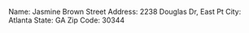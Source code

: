 Name: Jasmine Brown
Street Address: 2238 Douglas Dr, East Pt
City: Atlanta
State: GA
Zip Code: 30344
